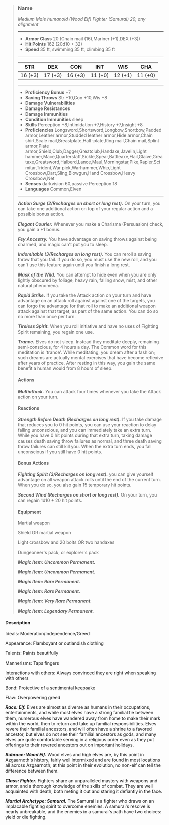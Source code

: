 >### Name
>*Medium Male humanoid (Wood Elf) Fighter (Samurai) 20, any alignment*
>___
>- **Armor Class** 20 (Chain mail (16),Mariner (+1),DEX (+3))
>- **Hit Points** 162 (20d10 + 32)
>- **Speed** 35 ft, swimming 35 ft, climbing 35 ft
>___
>|**STR**|**DEX**|**CON**|**INT**|**WIS**|**CHA**|
>|:-:|:-:|:-:|:-:|:-:|:-:|
>|16 (+3)|17 (+3)|16 (+3)|11 (+0)|12 (+1)|11 (+0)|
>___
>- **Proficiency Bonus** +7
>- **Saving Throws** Str +10,Con +10,Wis +8
>- **Damage Vulnerabilities** 
>- **Damage Resistances** 
>- **Damage Immunities** 
>- **Condition Immunities** sleep
>- **Skills** Perception +8,Intimidation +7,History +7,Insight +8
>- **Proficiencies** Longsword,Shortsword,Longbow,Shortbow,Padded armor,Leather armor,Studded leather armor,Hide armor,Chain shirt,Scale mail,Breastplate,Half-plate,Ring mail,Chain mail,Splint armor,Plate armor,Shield,Club,Dagger,Greatclub,Handaxe,Javelin,Light hammer,Mace,Quarterstaff,Sickle,Spear,Battleaxe,Flail,Glaive,Greataxe,Greatsword,Halberd,Lance,Maul,Morningstar,Pike,Rapier,Scimitar,Trident,War pick,Warhammer,Whip,Light Crossbow,Dart,Sling,Blowgun,Hand Crossbow,Heavy Crossbow,Net
>- **Senses** darkvision 60,passive Perception 18
>- **Languages** Common,Elven
>___
>***Action Surge (2/Recharges on short or long rest).*** On your turn, you can take one additional action on top of your regular action and a possible bonus action.
>
>***Elegant Courier.*** Whenever you make a Charisma (Persuasion) check, you gain a +1 bonus.
>
>***Fey Ancestry.*** You have advantage on saving throws against being charmed, and magic can't put you to sleep.
>
>***Indomitable (3/Recharges on long rest).*** You can reroll a saving throw that you fail. If you do so, you must use the new roll, and you can't use this feature again until you finish a long rest.
>
>***Mask of the Wild.*** You can attempt to hide even when you are only lightly obscured by foliage, heavy rain, falling snow, mist, and other natural phenomena.
>
>***Rapid Strike.*** If you take the Attack action on your turn and have advantage on an attack roll against against one of the targets, you can forgo the advantage for that roll to make an additional weapon attack against that target, as part of the same action. You can do so no more than once per turn.
>
>***Tireless Spirit.*** When you roll initiative and have no uses of Fighting Spirit remaining, you regain one use.
>
>***Trance.*** Elves do not sleep. Instead they meditate deeply, remaining semi-conscious, for 4 hours a day. The Common word for this meditation is 'trance'. While meditating, you dream after a fashion; such dreams are actually mental exercises that have become reflexive after years of practice. After resting in this way, you gain the same benefit a human would from 8 hours of sleep.
>
>#### Actions
>***Multiattack.*** You can attack four times whenever you take the Attack action on your turn.
>
>#### Reactions
>***Strength Before Death (Recharges on long rest).*** If you take damage that reduces you to 0 hit points, you can use your reaction to delay falling unconscious, and you can immediately take an extra turn. While you have 0 hit points during that extra turn, taking damage causes death saving throw failures as normal, and three death saving throw failures can still kill you. When the extra turn ends, you fall unconscious if you still have 0 hit points.
>
>
>#### Bonus Actions
>***Fighting Spirit (3/Recharges on long rest).*** you can give yourself advantage on all weapon attack rolls until the end of the current turn. When you do so, you also gain 15 temporary hit points.
>
>***Second Wind (Recharges on short or long rest).*** On your turn, you can regain 1d10 + 20 hit points.
>
>
>#### Equipment
>Martial weapon
>
>Shield OR martial weapon
>
>Light crossbow and 20 bolts OR two handaxes
>
>Dungeoneer's pack, or explorer's pack
>
>***Magic Item: Uncommon Permanent.***
>
>***Magic Item: Uncommon Permanent.***
>
>***Magic Item: Rare Permanent.***
>
>***Magic Item: Rare Permanent.***
>
>***Magic Item: Very Rare Permanent.***
>
>***Magic Item: Legendary Permanent.***
>

#### Description
Ideals: Moderation/Independence/Greed

Appearance: Flamboyant or outlandish clothing

Talents: Paints beautifully

Mannerisms: Taps fingers

Interactions with others: Always convinced they are right when speaking with others

Bond: Protective of a sentimental keepsake

Flaw: Overpowering greed

***Race: Elf.*** Elves are almost as diverse as humans in their occupations, entertainments, and while most elves have a strong familial tie between them, numerous elves have wandered away from home to make their mark within the world, then to return and take up familial responsibilities. Elves revere their familial ancestors, and will often have a shrine to a favored ancestor, but elves do not see their familial ancestors as gods, and many elves are quite comfortable serving in a religious order even as they put offerings to their revered ancestors out on important holidays.

***Subrace: Wood Elf.*** Wood elves and high elves are, by this point in Azgaarnoth's history, fairly well intermixed and are found in most locations all across Azgaarnoth; at this point in their evolution, no non-elf can tell the difference between them.

***Class: Fighter.*** Fighters share an unparalleled mastery with weapons and armor, and a thorough knowledge of the skills of combat. They are well acquainted with death, both meting it out and staring it defiantly in the face.

***Martial Archetype: Samurai.*** The Samurai is a fighter who draws on an implacable fighting spirit to overcome enemies. A samurai's resolve is nearly unbreakable, and the enemies in a samurai's path have two choices: yield or die fighting.



